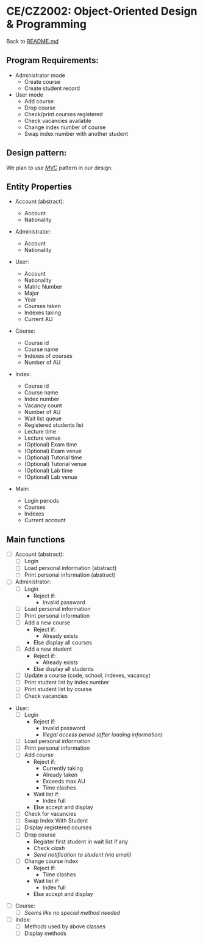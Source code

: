 # CE/CZ2002: Object-Oriented Design & Programming
  
Back to [README.md](README.md)

## Program Requirements:
- Administrator mode
  - Create course
  - Create student record
- User mode
  - Add course
  - Drop course
  - Check/print courses registered
  - Check vacancies available
  - Change index number of course
  - Swap index number with another student
  
## Design pattern:
We plan to use 
[*MVC*](https://en.wikipedia.org/wiki/Model-view-controller) 
pattern in our design.
  
## Entity Properties
- Account (abstract):
  - Account
  - Nationality
  
- Administrator:
  - Account
  - Nationality
  
- User:
  - Account
  - Nationality
  - Matric Number
  - Major
  - Year
  - Courses taken
  - Indexes taking
  - Current AU
  
- Course:
  - Course id
  - Course name
  - Indexes of courses
  - Number of AU
  
- Index:
  - Course id
  - Course name
  - Index number
  - Vacancy count
  - Number of AU
  - Wait list queue
  - Registered students list
  - Lecture time
  - Lecture venue
  - (Optional) Exam time
  - (Optional) Exam venue
  - (Optional) Tutorial time
  - (Optional) Tutorial venue
  - (Optional) Lab time
  - (Optional) Lab venue

- Main:
  - Login periods
  - Courses
  - Indexes
  - Current account
  
## Main functions
- [ ] Account (abstract):
  - [ ] Login
  - [ ] Load personal information (abstract)
  - [ ] Print personal information (abstract)
  
- [ ] Administrator:
  - [ ] Login
    - Reject if:
      - Invalid password
  - [ ] Load personal information
  - [ ] Print personal information
  - [ ] Add a new course
    - Reject if:
      - Already exists
    - Else display all courses
  - [ ] Add a new student
    - Reject if:
      - Already exists
    - Else display all students
  - [ ] Update a course (code, school, indexes, vacancy)
  - [ ] Print student list by index number
  - [ ] Print student list by course
  - [ ] Check vacancies
  
- User:
  - [ ] Login
    - Reject if:
      - Invalid password
      - _Illegal access period (after loading information)_
  - [ ] Load personal information
  - [ ] Print personal information
  - [ ] Add course
    - Reject if:
      - Currently taking
      - Already taken
      - Exceeds max AU
      - Time clashes
    - Wait list if:
      - Index full
    - Else accept and display
  - [ ] Check for vacancies
  - [ ] Swap Index With Student
  - [ ] Display registered courses
  - [ ] Drop course
    - Register first student in wait list if any
    - _Check clash_
    - _Send notification to student (via email)_
  - [ ] Change course index
    - Reject if:
      - Time clashes
    - Wait list if:
      - Index full
    - Else accept and display
  
- [ ] Course:
  - [ ] _Seems like no special method needed_
  
- [ ] Index:
  - [ ] Methods used by above classes
  - [ ] Display methods
